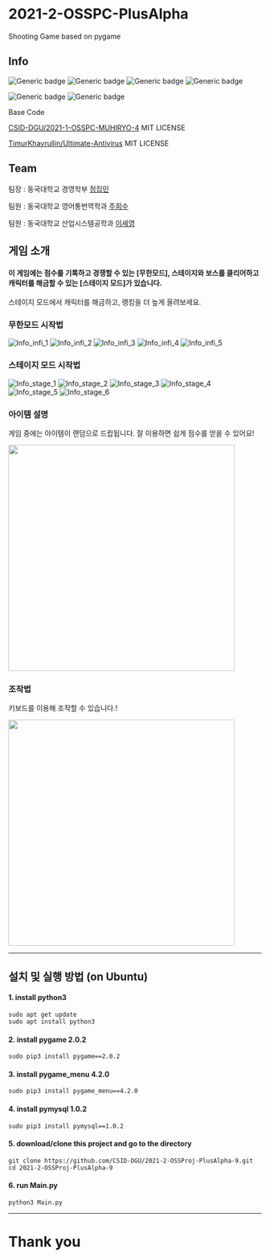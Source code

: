 # 2021-2-OSSPC-PlusAlpha

Shooting Game based on pygame

## Info
![Generic badge](https://img.shields.io/badge/python-3-blue.svg)
![Generic badge](https://img.shields.io/badge/pygame-2.0.2-blue.svg)
![Generic badge](https://img.shields.io/badge/pygame_menu-4.2.0-blue.svg)
![Generic badge](https://img.shields.io/badge/pymysql-1.0.2-blue.svg)

![Generic badge](https://img.shields.io/badge/license-MIT-green.svg)
![Generic badge](https://img.shields.io/badge/OS-windows,mac_os,ubuntu-blue.svg)

Base Code

[CSID-DGU/2021-1-OSSPC-MUHIRYO-4](https://github.com/CSID-DGU/2021-1-OSSPC-MUHIRYO-4) MIT LICENSE

[TimurKhayrullin/Ultimate-Antivirus](https://github.com/TimurKhayrullin/Ultimate-Antivirus) MIT LICENSE

## Team
팀장 : 동국대학교 경영학부 [정집민](https://github.com/jibminJung)

팀원 : 동국대학교 영어통번역학과 [주희수](https://github.com/heesuju)

팀원 : 동국대학교 산업시스템공학과 [이세영](https://github.com/0112leesy)

## 게임 소개

#### 이 게임에는 점수를 기록하고 경쟁할 수 있는 [무한모드], 스테이지와 보스를 클리어하고 캐릭터를 해금할 수 있는 [스테이지 모드]가 있습니다.
스테이지 모드에서 캐릭터를 해금하고, 랭킹을 더 높게 올려보세요.

### 무한모드 시작법

![Info_infi_1](https://user-images.githubusercontent.com/71082601/144208050-39065a95-04c5-48b9-85bb-fbd3387dccde.png)
![Info_infi_2](https://user-images.githubusercontent.com/71082601/144207996-75e05f48-819a-4fb6-b964-3871e90c33f2.png)
![Info_infi_3](https://user-images.githubusercontent.com/71082601/144208002-e4b742da-1435-48eb-a92a-31140ae8fe7e.png)
![Info_infi_4](https://user-images.githubusercontent.com/71082601/144208005-d081959c-01e5-421d-a492-21ca366e07e5.png)
![Info_infi_5](https://user-images.githubusercontent.com/71082601/144208014-9d3b1f53-162c-4a6e-a208-0971c35c56e2.png)

### 스테이지 모드 시작법

![Info_stage_1](https://user-images.githubusercontent.com/71082601/144208241-75efb35a-9867-4fea-b189-542fe2b69628.png)
![Info_stage_2](https://user-images.githubusercontent.com/71082601/144208249-0ad7bc9d-c2fc-4f4c-930f-8f4e05f5212c.png)
![Info_stage_3](https://user-images.githubusercontent.com/71082601/144208253-724c22bf-4a0b-4415-a0dc-7251d44dd60f.png)
![Info_stage_4](https://user-images.githubusercontent.com/71082601/144208258-b47256df-fa8c-4808-b62d-edbbaf914eb7.png)
![Info_stage_5](https://user-images.githubusercontent.com/71082601/144208262-f72fd1a9-f642-467b-9c8c-4b413bd122de.png)
![Info_stage_6](https://user-images.githubusercontent.com/71082601/144208267-a525238c-ed97-45b6-87a9-1bb5c6555cb0.png)

### 아이템 설명
게임 중에는 아이템이 랜덤으로 드랍됩니다. 잘 이용하면 쉽게 점수를 얻을 수 있어요!

<img src="https://user-images.githubusercontent.com/71082601/144208546-9adeaf11-838f-473d-96b0-80c1b6bd15e9.png" width="450" height="450">

### 조작법
키보드를 이용해 조작할 수 있습니다.!

<img src="https://user-images.githubusercontent.com/71082601/144209712-189a8ce4-0ce2-462b-ab51-66ebad0d82f4.jpg" width="450" height="450">

---

## 설치 및 실행 방법  (on Ubuntu)

#### 1. install python3
```
sudo apt get update
sudo apt install python3
```

#### 2.  install pygame 2.0.2
```
sudo pip3 install pygame==2.0.2
```

#### 3. install pygame_menu 4.2.0
```
sudo pip3 install pygame_menu==4.2.0
```

#### 4. install pymysql 1.0.2
```
sudo pip3 install pymysql==1.0.2
```

#### 5. download/clone this project and go to the directory
```
git clone https://github.com/CSID-DGU/2021-2-OSSProj-PlusAlpha-9.git
cd 2021-2-OSSProj-PlusAlpha-9
```

#### 6. run Main.py
```
python3 Main.py
```

---
# Thank you
